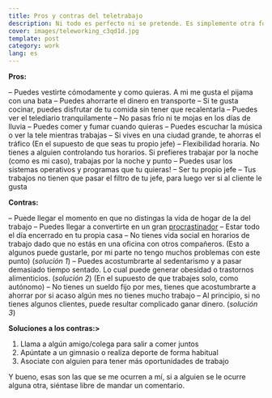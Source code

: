 ```yaml
---
title: Pros y contras del teletrabajo
description: Ni todo es perfecto ni se pretende. Es simplemente otra forma de trabajar
cover: images/teleworking_c3qd1d.jpg
template: post
category: work
lang: es
---
```


**Pros:**

– Puedes vestirte cómodamente y como quieras. A mi me gusta el pijama con una bata
– Puedes ahorrarte el dinero en transporte
– Si te gusta cocinar, puedes disfrutar de tu comida sin tener que recalentarla
– Puedes ver el telediario tranquilamente
– No pasas frío ni te mojas en los días de lluvia
– Puedes comer y fumar cuando quieras
– Puedes escuchar la música o ver la tele mientras trabajas
– Si vives en una ciudad grande, te ahorras el tráfico
(En el supuesto de que seas tu propio jefe)
– Flexibilidad horaria. No tienes a alguien controlando tus horarios. Si prefieres trabajar por la noche (como es mi caso), trabajas por la noche y punto
– Puedes usar los sistemas operativos y programas que tu quieras!
– Ser tu propio jefe
– Tus trabajos no tienen que pasar el filtro de tu jefe, para luego ver si al cliente le gusta

**Contras:**

– Puede llegar el momento en que no distingas la vida de hogar de la del trabajo
– Puedes llegar a convertirte en un gran [procrastinador](http://es.wikipedia.org/wiki/Procrastinaci%C3%B3n)
– Estar todo el día encerrado en tu propia casa
– No tienes vida social en horarios de trabajo dado que no estás en una oficina con otros compañeros. (Esto a algunos puede gustarle, por mi parte no tengo muchos problemas con este punto) (*solución 1*)
– Puedes acostumbrarte al sedentarismo y a pasar demasiado tiempo sentado. Lo cual puede generar obesidad o trastornos alimenticios. (*solución 2*)
(En el supuesto de que trabajes solo, como autónomo)
– No tienes un sueldo fijo por mes, tienes que acostumbrarte a ahorrar por si acaso algún mes no tienes mucho trabajo
– Al principio, si no tienes algunos clientes, puede resultar complicado ganar dinero. (*solución 3*)

**Soluciones a los contras:>**

1. Llama a algún amigo/colega para salir a comer juntos
2. Apúntate a un gimnasio o realiza deporte de forma habitual
3. Asociate con alguien para tener más oportunidades de trabajo

Y bueno, esas son las que se me ocurren a mí, si a alguien se le ocurre alguna otra, siéntase libre de mandar un comentario.
